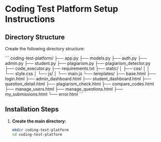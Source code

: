 # Coding Test Platform Setup Instructions

## Directory Structure
Create the following directory structure:

\`\`\`
coding-test-platform/
├── app.py
├── models.py
├── auth.py
├── admin.py
├── student.py
├── plagiarism.py
├── plagiarism_detector.py
├── code_executor.py
├── requirements.txt
├── static/
│   ├── css/
│   │   └── style.css
│   └── js/
│       └── main.js
└── templates/
    ├── base.html
    ├── login.html
    ├── admin_dashboard.html
    ├── student_dashboard.html
    ├── question_detail.html
    ├── plagiarism_check.html
    ├── compare_codes.html
    ├── manage_users.html
    ├── manage_questions.html
    ├── my_submissions.html
    └── error.html
\`\`\`

## Installation Steps

1. **Create the main directory:**
   ```bash
   mkdir coding-test-platform
   cd coding-test-platform
